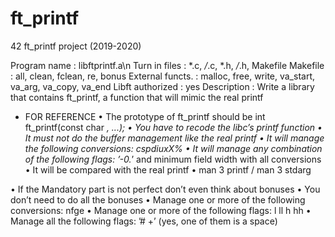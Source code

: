 # ft_printf
42 ft_printf project (2019-2020)

<MANDATORY PART>

Program name : libftprintf.a\n
Turn in files : *.c, */*.c, *.h, */*.h, Makefile
Makefile : all, clean, fclean, re, bonus
External functs. : malloc, free, write, va_start, va_arg, va_copy, va_end
Libft authorized : yes
Description : Write a library that contains ft_printf, a function that will mimic the real printf

* FOR REFERENCE
• The prototype of ft_printf should be int ft_printf(const char *, ...);
• You have to recode the libc’s printf function
• It must not do the buffer management like the real printf
• It will manage the following conversions: cspdiuxX%
• It will manage any combination of the following flags: ’-0.*’ and minimum field width with all conversions
• It will be compared with the real printf
• man 3 printf / man 3 stdarg

<BONUS PART>
• If the Mandatory part is not perfect don’t even think about bonuses
• You don’t need to do all the bonuses
• Manage one or more of the following conversions: nfge
• Manage one or more of the following flags: l ll h hh
• Manage all the following flags: ’# +’ (yes, one of them is a space)
